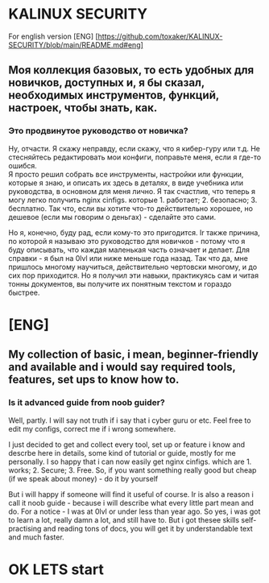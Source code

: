 # KALINUX SECURITY
  For english version [ENG]
  [https://github.com/toxaker/KALINUX-SECURITY/blob/main/README.md#eng]

  ## Моя коллекция базовых, то есть удобных для новичков, доступных и, я бы сказал, необходимых инструментов, функций, настроек, чтобы знать, как.

  ### Это продвинутое руководство от новичка?

  Ну, отчасти. Я скажу неправду, если скажу, что я кибер-гуру или т.д.
    Не стесняйтесь редактировать мои конфиги, поправьте меня, если я где-то ошибся.  
  Я просто решил собрать все инструменты, настройки или функции, которые я знаю, и описать их здесь в деталях, в виде учебника или руководства, в основном для меня лично. Я так счастлив, что теперь я могу легко получить nginx cinfigs. которые 1. работает; 2. безопасно; 3. бесплатно.
   Так что, если вы хотите что-то действительно хорошее, но дешевое (если мы говорим о деньгах) - сделайте это сами.

   Но я, конечно, буду рад, если кому-то это пригодится. Ir также причина, по которой я называю это руководство для новичков - потому что я буду описывать, что каждая маленькая часть означает и делает. Для справки - я был на 0lvl или ниже меньше года назад. Так что да, мне пришлось многому научиться, действительно чертовски многому, и до сих пор приходится. Но я получил эти навыки, практикуясь сам и читая тонны документов, вы получите их понятным текстом и гораздо быстрее.
 
# [ENG]
 
 ## My collection of basic, i mean, beginner-friendly and available and i would say required tools, features, set ups to know how to.

  ### Is it advanced guide from noob guider?

  Well, partly. I will say not truth if i say that i cyber guru or etc.
    Feel free to edit my configs, correct me if i wrong somewhere.  
                
  I just decided to get and collect every tool, set up or feature i know and descrbe here in details, some kind of tutorial or guide, mostly for me personally. I so happy that i can now easily get nginx cinfigs. which are 1. works; 2. Secure; 3. Free.
   So, if you  want something really good but cheap (if we speak about money) - do it by yourself

   But i will happy if someone will find it useful of course. Ir is also a reason i call it noob guide - because i will describe what every little part mean and do. For a notice - I was at 0lvl or under less than year ago. So yes, i was got to learn a lot, really damn a lot, and still have to. But i got thesee skills self-practising and reading tons of docs, you will get it by understandable text and much faster.

# OK LETS start



